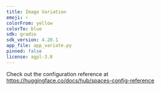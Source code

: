 ```yaml
---
title: Image Variation
emoji: ⚡
colorFrom: yellow
colorTo: blue
sdk: gradio
sdk_version: 4.20.1
app_file: app_variate.py
pinned: false
license: agpl-3.0
---
```


Check out the configuration reference at https://huggingface.co/docs/hub/spaces-config-reference
